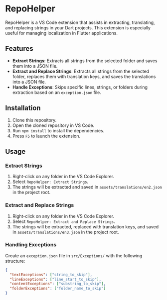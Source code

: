 # RepoHelper

RepoHelper is a VS Code extension that assists in extracting, translating, and replacing strings in your Dart projects. This extension is especially useful for managing localization in Flutter applications.

## Features

- **Extract Strings**: Extracts all strings from the selected folder and saves them into a JSON file.
- **Extract and Replace Strings**: Extracts all strings from the selected folder, replaces them with translation keys, and saves the translations into a JSON file.
- **Handle Exceptions**: Skips specific lines, strings, or folders during extraction based on an `exception.json` file.

## Installation

1. Clone this repository.
2. Open the cloned repository in VS Code.
3. Run `npm install` to install the dependencies.
4. Press `F5` to launch the extension.

## Usage

### Extract Strings

1. Right-click on any folder in the VS Code Explorer.
2. Select `RepoHelper: Extract Strings`.
3. The strings will be extracted and saved in `assets/translations/en2.json` in the project root.

### Extract and Replace Strings

1. Right-click on any folder in the VS Code Explorer.
2. Select `RepoHelper: Extract and Replace Strings`.
3. The strings will be extracted, replaced with translation keys, and saved in `assets/translations/en3.json` in the project root.

### Handling Exceptions

Create an `exception.json` file in `src/Exceptions/` with the following structure:

```json
{
  "textExceptions": ["string_to_skip"],
  "lineExceptions": ["line_start_to_skip"],
  "contentExceptions": ["substring_to_skip"],
  "folderExceptions": ["folder_name_to_skip"]
}
